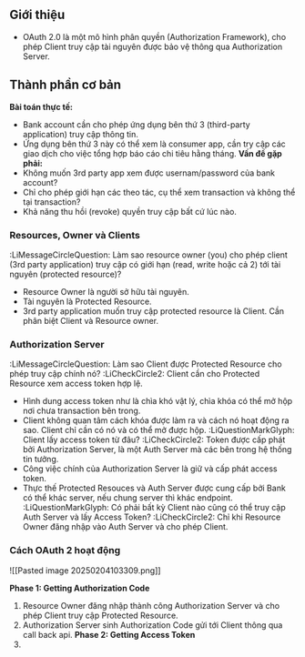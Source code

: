## Giới thiệu

- OAuth 2.0 là một mô hình phân quyền (Authorization Framework), cho phép Client truy cập tài nguyên được bảo vệ thông qua Authorization Server.

## Thành phần cơ bản

**Bài toán thực tế:**
- Bank account cần cho phép ứng dụng bên thứ 3 (third-party application) truy cập thông tin.
- Ứng dụng bên thứ 3 này có thể xem là consumer app, cần try cập các giao dịch cho việc tổng hợp báo cáo chi tiêu hằng tháng.
**Vấn đề gặp phải:**
- Không muốn 3rd party app xem được usernam/password của bank account?
- Chỉ cho phép giới hạn các theo tác, cụ thể xem transaction và không thể tại transaction?
- Khả năng thu hồi (revoke) quyền truy cập bất cứ lúc nào.

### Resources, Owner và Clients

:LiMessageCircleQuestion: Làm sao resource owner (you) cho phép client (3rd party application) truy cập có giới hạn (read, write hoặc cả 2) tới tài nguyên (protected resource)?
- Resource Owner là người sở hữu tài nguyên.
- Tài nguyên là Protected Resource.
- 3rd party application muốn truy cập protected resource là Client. Cần phân biệt Client và Resource owner.

### Authorization Server

:LiMessageCircleQuestion: Làm sao Client được Protected Resource cho phép truy cập chính nó?
:LiCheckCircle2: Client cần cho Protected Resource xem access token hợp lệ.
- Hình dung access token như là chìa khó vật lý, chìa khóa có thể mở hộp nơi chưa transaction bên trong.
- Client không quan tâm cách khóa được làm ra và cách nó hoạt động ra sao. Client chỉ cần có nó và có thể mở được hộp.
:LiQuestionMarkGlyph: Client lấy access token từ đâu?
:LiCheckCircle2: Token được cấp phát bởi Authorization Server, là một Auth Server mà các bên trong hệ thống tin tưởng.
- Công việc chính của Authorization Server là giữ và cấp phát access token.
- Thực thế Protected Resouces và Auth Server được cung cấp bởi Bank có thể khác server, nếu chung server thì khác endpoint.
:LiQuestionMarkGlyph: Có phải bất kỳ Client nào cũng có thể truy cập Auth Server và lấy Access Token?
:LiCheckCircle2: Chỉ khi Resource Owner đăng nhập vào Auth Server và cho phép Client.

### Cách OAuth 2 hoạt động

![[Pasted image 20250204103309.png]]

**Phase 1: Getting Authorization Code**
1. Resource Owner đăng nhập thành công Authorization Server và cho phép Client truy cập Protected Resource.
2. Authorization Server sinh Authorization Code gửi tới Client thông qua call back api.
**Phase 2: Getting Access Token**
3. 